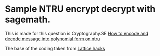 # Sample NTRU encrypt decrypt with sagemath.

This is made for this question is Cryptography.SE [How to encode and decode message into polynomial form on ntru](https://crypto.stackexchange.com/q/88561/18298)

The base of the coding taken from [Lattice hacks](https://latticehacks.cr.yp.to/ntru.html)
